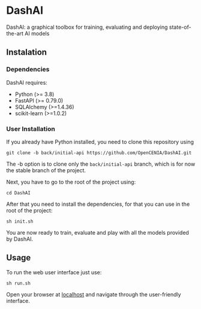 # DashAI
DashAI: a graphical toolbox for training, evaluating and deploying state-of-the-art AI models

## Instalation

### Dependencies

DashAI requires:

- Python (>= 3.8)
- FastAPI (>= 0.79.0)
- SQLAlchemy (>=1.4.36)
- scikit-learn (>=1.0.2)

### User Installation

If you already have Python installed, you need to clone this repository using

    git clone -b back/initial-api https://github.com/OpenCENIA/DashAI.git

The -b option is to clone only the `back/initial-api` branch, which is for now the stable branch of the project.

Next, you have to go to the root of the project using:

    cd DashAI

After that you need to install the dependencies, for that you can use in the root of the project:

    sh init.sh

You are now ready to train, evaluate and play with all the models provided by DashAI.

## Usage

To run the web user interface just use:

    sh run.sh

Open your browser at [localhost](http://localhost:3000/) and navigate through the user-friendly interface.
